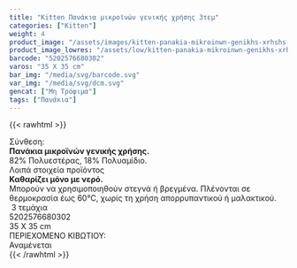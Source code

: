 ```yaml
---
title: "Kitten Πανάκια μικροϊνών γενικής χρήσης 3τεμ"
categories: ["Kitten"]
weight: 4
product_image: "/assets/images/kitten-panakia-mikroinwn-genikhs-xrhshs-3tem.jpg"
product_image_lowres: "/assets/low/kitten-panakia-mikroinwn-genikhs-xrhshs-3tem.jpg"
barcode: "5202576680302"
varos: "35 X 35 cm"
bar_img: "/media/svg/barcode.svg"
var_img: "/media/svg/dcm.svg"
gencat: ["Μη Τρόφιμα"]
tags: ["Πανάκια"]
---
```

{{< rawhtml >}}

<div class="product">
    <div class="sis">Σύνθεση:</div>
    <div class="alltext">
       <b>Πανάκια μικροϊνών γενικής χρήσης.</b><br>
        82% Πολυεστέρας, 18% Πολυαμίδιο.
    </div>
    <div class="lip">Λοιπά στοιχεία προϊόντος</div>
    <div class="alltext"><b>Καθαρίζει μόνο με νερό.</b><br>
    Μπορούν να χρησιμοποιηθούν στεγνά ή βρεγμένα. Πλένονται σε θερμοκρασία έως 60°C, χωρίς τη χρήση απορρυπαντικού ή μαλακτικού.
    <div class="sball2 sbceee smt10 sfwb sdf s saic  sp10"><img src="/media/svg/tem.svg" alt=""> 3 τεμάχια</div>
    </div>
    <div id="barcode">
        <div id="barimage1"></div><span id="bartext">5202576680302</span>
    </div>
    <div id="varos">
        <div id="varosimage"><img src="/media/svg/dcm.svg" alt=""></div><span id="varostext">35 X 35 cm</span>
    </div>
    <div id="kivotio">ΠΕΡΙΕΧΟΜΕΝΟ ΚΙΒΩΤΙΟΥ:<br>Αναμένεται</div>
    <div class="pimg"></div>
</div>
{{< /rawhtml >}}


